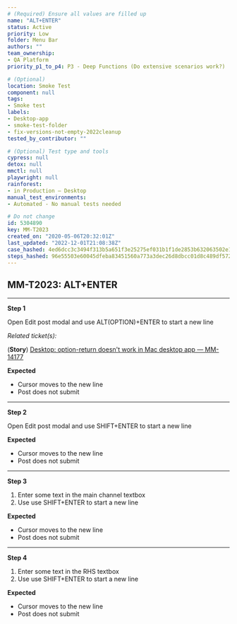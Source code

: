 ```yaml
---
# (Required) Ensure all values are filled up
name: "ALT+ENTER"
status: Active
priority: Low
folder: Menu Bar
authors: ""
team_ownership:
- QA Platform
priority_p1_to_p4: P3 - Deep Functions (Do extensive scenarios work?)

# (Optional)
location: Smoke Test
component: null
tags:
- Smoke test
labels:
- Desktop-app
- smoke-test-folder
- fix-versions-not-empty-2022cleanup
tested_by_contributor: ""

# (Optional) Test type and tools
cypress: null
detox: null
mmctl: null
playwright: null
rainforest:
- in Production — Desktop
manual_test_environments:
- Automated - No manual tests needed

# Do not change
id: 5304890
key: MM-T2023
created_on: "2020-05-06T20:32:01Z"
last_updated: "2022-12-01T21:08:38Z"
case_hashed: 4ed6dcc3c3494f313b5a651f3e25275ef031b1f1de2853b632063502e18ee0057b1c9dda8afbc350f159568f813946f6
steps_hashed: 96e55503e60045dfeba83451560a773a3dec26d8dbcc01d8c489df5722e35822dd56bc67473afc9602049263c7eacc57
---
```


<!-- (Auto-generated) Based on frontmatter's "key" and "name" -->

## MM-T2023: ALT+ENTER

---

**Step 1**

Open Edit post modal and use ALT(OPTION)+ENTER to start a new line

_Related ticket(s):_

(**Story**) [Desktop: option-return doesn't work in Mac desktop app — MM-14177](https://mattermost.atlassian.net/browse/MM-14177)

**Expected**

- Cursor moves to the new line
- Post does not submit

---

**Step 2**

Open Edit post modal and use SHIFT+ENTER to start a new line

**Expected**

- Cursor moves to the new line
- Post does not submit

---

**Step 3**

1. Enter some text in the main channel textbox
2. Use use SHIFT+ENTER to start a new line

**Expected**

- Cursor moves to the new line
- Post does not submit

---

**Step 4**

1. Enter some text in the RHS textbox
2. Use use SHIFT+ENTER to start a new line

**Expected**

- Cursor moves to the new line
- Post does not submit
